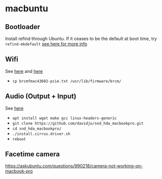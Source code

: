 # macbuntu

## Bootloader
Install refind through Ubuntu. If it ceases to be the default at boot time, try `refind-mkdefault` [see here for more info](https://askubuntu.com/questions/936398/refind-doal-boot-option-disappeared-after-ubuntu-14-to-16-upgrade)

## Wifi
See [here](https://gist.github.com/rob-hills/9134b7352ee7471c4d4f4fbd6454c4b9) and [here](https://bugzilla.kernel.org/show_bug.cgi?id=193121#c74)

- `cp brcmfmac43602-pcie.txt /usr/lib/firmware/brcm/`

## Audio (Output + Input)
See [here](https://askubuntu.com/questions/1254124/ubuntu-20-04-lts-no-sound-on-macbookpro)

- `apt install wget make gcc linux-headers-generic`
- `git clone https://github.com/davidjo/snd_hda_macbookpro.git`
- `cd snd_hda_macbookpro/`
- `./install.cirrus.driver.sh`
- `reboot`




## Facetime camera
https://askubuntu.com/questions/990218/camera-not-working-on-macbook-pro